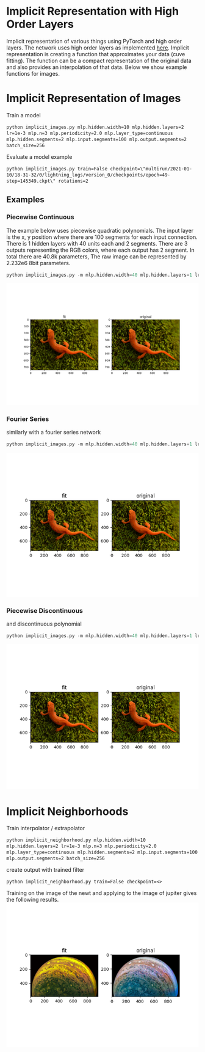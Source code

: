 # Implicit Representation with High Order Layers
Implicit representation of various things using PyTorch and high order layers.  The network uses high order layers as implemented [here](https://github.com/jloveric/high-order-layers-torch).  Implicit representation is creating a function that approximates your data (cuve fitting).  The function can be a compact representation of the original data and also provides an interpolation of that data.  Below we show example functions for images.

# Implicit Representation of Images

Train a model
```
python implicit_images.py mlp.hidden.width=10 mlp.hidden.layers=2 lr=1e-3 mlp.n=3 mlp.periodicity=2.0 mlp.layer_type=continuous mlp.hidden.segments=2 mlp.input.segments=100 mlp.output.segments=2 batch_size=256
```

Evaluate a model example
```
python implicit_images.py train=False checkpoint=\"multirun/2021-01-10/18-31-32/0/lightning_logs/version_0/checkpoints/epoch=49-step=145349.ckpt\" rotations=2
```
## Examples
### Piecewise Continuous
The example below uses piecewise quadratic polynomials.  The input layer is the x, y position where there are 100 segments
for each input connection.  There is 1 hidden layers with 40 units each and 2 segments.  There are 3 outputs representing the RGB colors, where each output has 2 segment.  In total there are 40.8k parameters,
The raw image can be represented by 2.232e6 8bit parameters.
```python
python implicit_images.py -m mlp.hidden.width=40 mlp.hidden.layers=1 lr=1e-3 mlp.n=3 mlp.periodicity=2.0 mlp.layer_type=continuous mlp.hidden.segments=2 mlp.input.segments=100 mlp.output.segments=2 batch_size=256 mlp.input.width=4 rotations=2
```
![Piecewise continuous polynomial network.](results/100x40x1hidden.png)
### Fourier Series
similarly with a fourier series network
```python
python implicit_images.py -m mlp.hidden.width=40 mlp.hidden.layers=1 lr=1e-3 mlp.n=3 mlp.n_in=31 mlp.layer_type=fourier batch_size=256 mlp.input.width=4 rotations=2
```
![Fourier series network.](results/100x40x1hidden.fourier.png)
### Piecewise Discontinuous
and discontinuous polynomial
```python
python implicit_images.py -m mlp.hidden.width=40 mlp.hidden.layers=1 lr=1e-3 mlp.n=3 mlp.periodicity=2.0 mlp.layer_type=discontinuous mlp.hidden.segments=2 mlp.input.segments=100 mlp.output.segments=2 batch_size=256 mlp.input.width=4 rotations=2
```
![Piecewise discontinuous network.](results/100x40x1hidden.discontinuous.png)

# Implicit Neighborhoods
Train interpolator / extrapolator
```
python implicit_neighborhood.py mlp.hidden.width=10 mlp.hidden.layers=2 lr=1e-3 mlp.n=3 mlp.periodicity=2.0 mlp.layer_type=continuous mlp.hidden.segments=2 mlp.input.segments=100 mlp.output.segments=2 batch_size=256
```
create output with trained filter
```
python implicit_neighborhood.py train=False checkpoint=<>
```
Training on the image of the newt and applying to the image of jupiter gives
the following results.
![Piecewise Polynomial Newt to Jupiter.](results/salamander_to_jupiter.png)